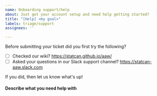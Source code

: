 ```yaml
---
name: Onboarding support/help
about: Just got your account setup and need help getting started?
title: "[Help] <my goal>"
labels: triage/support
assignees: ''

---
```


Before submitting your ticket did you first try the following?

- [ ] Checked our wiki? https://statcan.github.io/aaw/
- [ ] Asked your questions in our Slack support channel?
      https://statcan-aaw.slack.com

If you did, then let us know what's up!

#### Describe what you need help with
